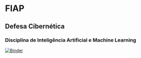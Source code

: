 # FIAP
## Defesa Cibernética
### Disciplina de Inteligência Artificial e Machine Learning


[![Binder](https://mybinder.org/badge_logo.svg)](https://mybinder.org/v2/gh/thaisneubauer/FIAP-2TDC/master)
